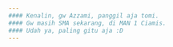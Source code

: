 ```yaml
---
#### Kenalin, gw Azzami, panggil aja tomi.
#### Gw masih SMA sekarang, di MAN 1 Ciamis.
#### Udah ya, paling gitu aja :D
---
```

